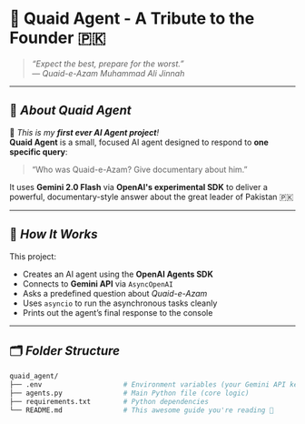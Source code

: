 # 🧠 Quaid Agent - A Tribute to the Founder 🇵🇰

> _“Expect the best, prepare for the worst.”_  
> — *Quaid-e-Azam Muhammad Ali Jinnah*

---

## 🌟 *About Quaid Agent*

🎉 *This is my **first ever AI Agent project**!*  
**Quaid Agent** is a small, focused AI agent designed to respond to **one specific query**:  
> “Who was Quaid-e-Azam? Give documentary about him.”

It uses **Gemini 2.0 Flash** via **OpenAI's experimental SDK** to deliver a powerful, documentary-style answer about the great leader of Pakistan 🇵🇰

---

## 🧰 *How It Works*

This project:

- Creates an AI agent using the **OpenAI Agents SDK**
- Connects to **Gemini API** via `AsyncOpenAI`
- Asks a predefined question about *Quaid-e-Azam*
- Uses `asyncio` to run the asynchronous tasks cleanly
- Prints out the agent’s final response to the console

---

## 🗂️ *Folder Structure*

```bash
quaid_agent/
├── .env                    # Environment variables (your Gemini API key here), create manually if your cloning!
├── agents.py               # Main Python file (core logic)
├── requirements.txt        # Python dependencies
└── README.md               # This awesome guide you're reading 🌈
